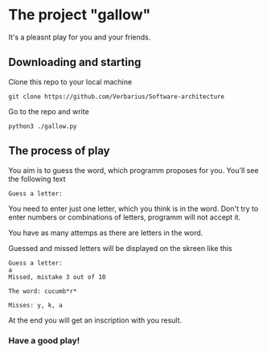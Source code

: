 # The project "gallow"

It's a pleasnt play for you and your friends.

## Downloading and starting

Clone this repo to your local machine

```
git clone https://github.com/Verbarius/Software-architecture
```

Go to the repo and write  

```
python3 ./gallow.py
```

## The process of play

You aim is to guess the word, which programm proposes for you. You'll see the following text

```
Guess a letter:
```
You need to enter just one letter, which you think is in the word. Don't try to enter numbers or combinations of letters, programm will not accept it.

You have as many attemps as there are letters in the word.

Guessed and missed letters will be displayed on the skreen like this

```
Guess a letter:
a
Missed, mistake 3 out of 10

The word: cucumb*r*

Misses: y, k, a
```
At the end you will get an inscription with you result.

### Have a good play!